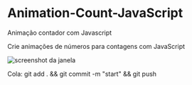 # Animation-Count-JavaScript
Animação contador com Javascript


Crie animações de números para contagens com JavaScript


![screenshot da janela](https://github.com/josiasviskoo/Animation-Count-JavaScript/animador-javascript.png)


Cola: git add . && git commit -m "start" && git push
